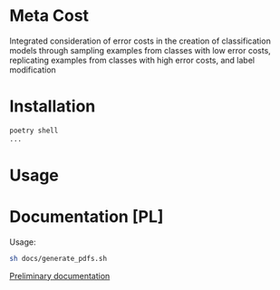 # Meta Cost

Integrated consideration of error costs in the creation of classification models through sampling examples from classes with low error costs, replicating examples from classes with high error costs, and label modification

# Installation

```sh
poetry shell
...
```

# Usage

# Documentation \[PL\]

Usage:

```sh
sh docs/generate_pdfs.sh
```

[Preliminary documentation](docs/dokumentacja_wstepna/dokumentacja_wstepna.md)
